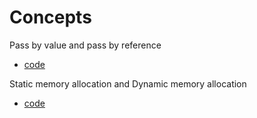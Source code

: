 # Concepts

Pass by value and pass by reference 
- [code](./reference.cpp)

Static memory allocation and Dynamic memory allocation
- [code](./dynamicMemory.cpp)